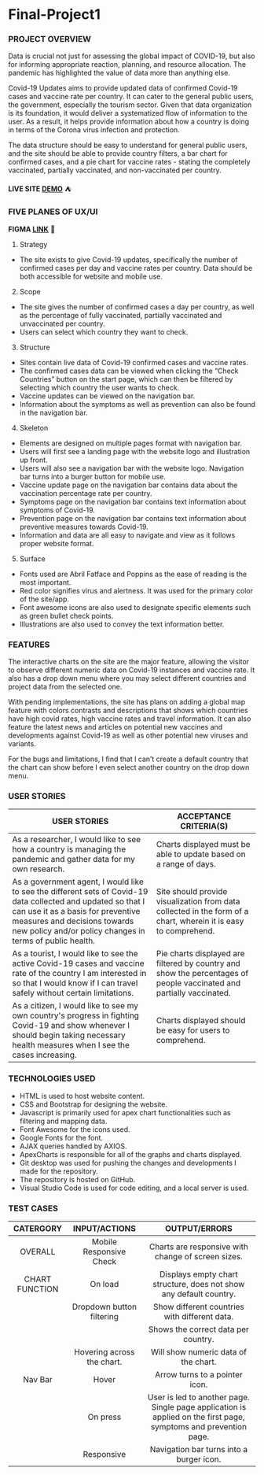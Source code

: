 # Final-Project1

### PROJECT OVERVIEW

Data is crucial not just for assessing the global impact of COVID-19, but also for informing appropriate reaction, planning, and resource allocation. The pandemic has highlighted the value of data more than anything else.

Covid-19 Updates aims to provide updated data of confirmed Covid-19 cases and vaccine rate per country. It can cater to the general public users, the government, especially the tourism sector. Given that data organization is its foundation, it would deliver a systematized flow of information to the user. As a result, it helps provide information about how a country is doing in terms of the Corona virus infection and protection. 

The data structure should be easy to understand for general public users, and the site should be able to provide country filters, a bar chart for confirmed cases, and a pie chart for vaccine rates - stating the completely vaccinated, partially vaccinated, and non-vaccinated per country.

**LIVE SITE [DEMO](https://herlyn-mortensen.github.io/Final-Project1/)** :tent:

### FIVE PLANES OF UX/UI

**FIGMA [LINK](https://www.figma.com/file/TDyAQ5QuwsHfsVkufzZtzk/Project-1?node-id=0%3A1)** :circus_tent:

1. Strategy
- The site exists to give Covid-19 updates, specifically the number of confirmed cases per day and vaccine rates per country. Data should be both accessible for website and mobile use.
2. Scope
- The site gives the number of confirmed cases a day per country, as well as the percentage of fully vaccinated, partially vaccinated and unvaccinated per country.
- Users can select which country they want to check.
3. Structure
- Sites contain live data of Covid-19 confirmed cases and vaccine rates.
- The confirmed cases data can be viewed when clicking the “Check Countries” button on the start page, which can then be filtered by selecting which country the user wants to check.
- Vaccine updates can be viewed on the navigation bar.
- Information about the symptoms as well as prevention can also be found in the navigation bar.
4. Skeleton
- Elements are designed on multiple pages format with navigation bar.
- Users will first see a landing page with the website logo and illustration up front.
- Users will also see a navigation bar with the website logo. Navigation bar turns into a burger button for mobile use.
- Vaccine update page on the navigation bar contains data about the vaccination percentage rate per country.
- Symptoms page on the navigation bar contains text information about symptoms of Covid-19.
- Prevention page on the navigation bar contains text information about preventive measures towards Covid-19.
- Information and data are all easy to navigate and view as it follows proper website format. 
5. Surface
- Fonts used are Abril Fatface and Poppins as the ease of reading is the most important.
- Red color signifies virus and alertness. It was used for the primary color of the site/app.
- Font awesome icons are also used to designate specific elements such as green bullet check points.
- Illustrations are also used to convey the text information better.


### FEATURES

The interactive charts on the site are the major feature, allowing the visitor to observe different numeric data on Covid-19 instances and vaccine rate. It also has a drop down menu where you may select different countries and project data from the selected one.

With pending implementations, the site has plans on adding a global map feature with colors contrasts and descriptions that shows which countries have high covid rates, high vaccine rates and travel information. It can also feature the latest news and articles on potential new vaccines and developments against Covid-19 as well as other potential new viruses and variants. 

For the bugs and limitations, I find that I can’t create a default country that the chart can show before I even select another country on the drop down menu.

### USER STORIES


| USER STORIES | ACCEPTANCE CRITERIA(S) |
| ---- | ----- |
| As a researcher, I would like to see how a country is managing the pandemic and gather data for my own research.| Charts displayed must be able to update based on a range of days. |
| As a government agent, I would like to see the different sets of Covid-19 data collected and updated so that I can use it as a basis for preventive measures and decisions towards new policy and/or policy changes in terms of public health.| Site should provide visualization from data collected in the form of a chart, wherein it is easy to comprehend.|
| As a tourist, I would like to see the active Covid-19 cases and vaccine rate of the country I am interested in so that I would know if I can travel safely without certain limitations.| Pie charts displayed are filtered by country and show the percentages of people vaccinated and partially vaccinated.|
|As a citizen, I would like to see my own country's progress in fighting Covid-19 and show whenever I should begin taking necessary health measures when I see the cases increasing.| Charts displayed should be easy for users to comprehend.|

### TECHNOLOGIES USED

- HTML is used to host website content.
- CSS and Bootstrap for designing the website.
- Javascript is primarily used for apex chart functionalities such as filtering and mapping data.
- Font Awesome for the icons used.
- Google Fonts for the font.
- AJAX queries handled by AXIOS.
- ApexCharts is responsible for all of the graphs and charts displayed.
- Git desktop was used for pushing the changes and developments I made for the repository.
- The repository is hosted on GitHub.
- Visual Studio Code is used for code editing, and a local server is used.

### TEST CASES

| CATERGORY | INPUT/ACTIONS | OUTPUT/ERRORS|
| :---: | :---: | :---:|
| OVERALL | Mobile Responsive Check | Charts are responsive with change of screen sizes.|
| CHART FUNCTION | On load | Displays empty chart structure, does not show any default country.|
| | Dropdown button filtering | Show different countries with different data.|
| | | Shows the correct data per country.|
| | Hovering across the chart. | Will show numeric data of the chart.|
| Nav Bar | Hover | Arrow turns to a pointer icon.|
| | On press | User is led to another page. Single page application is applied on the first page, symptoms and prevention page.|
| | Responsive | Navigation bar turns into a burger icon.|
